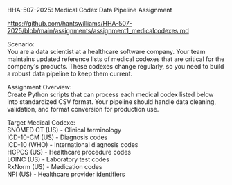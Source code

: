 HHA-507-2025: 
Medical Codex Data Pipeline Assignment

https://github.com/hantswilliams/HHA-507-2025/blob/main/assignments/assignment1_medicalcodexes.md

Scenario: \
You are a data scientist at a healthcare software company. Your team maintains updated reference lists of medical codexes that are critical for the company's products. These codexes change regularly, so you need to build a robust data pipeline to keep them current.

Assignment Overview: \
Create Python scripts that can process each medical codex listed below into standardized CSV format. Your pipeline should handle data cleaning, validation, and format conversion for production use.

Target Medical Codexe: \
SNOMED CT (US) - Clinical terminology \
ICD-10-CM (US) - Diagnosis codes \
ICD-10 (WHO) - International diagnosis codes \
HCPCS (US) - Healthcare procedure codes \
LOINC (US) - Laboratory test codes \
RxNorm (US) - Medication codes \
NPI (US) - Healthcare provider identifiers